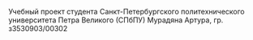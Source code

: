 Учебный проект студента Санкт-Петербургского политехнического университета Петра Великого (СПбПУ) Мурадяна Артура, гр. з3530903/00302